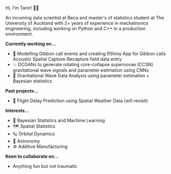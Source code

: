 Hi, I'm Tarin! :man_astronaut:

An incoming data scientist at Beca and master's of statistics student at The University of Auckland with 2+ years of experience in mechatronics engineering, including working on Python and C++ in a production environment.

**Currently working on...**
- :monkey: Modelling Gibbon call events and creating RShiny App for Gibbon calls Acoustic Spatial Capture-Recapture field data entry
- :collision: DCGANs to generate rotating core-collapse supernovae (CCSN) gravitational wave signals and parameter estimation using CNNs
- :milky_way: Gravitational Wave Data Analysis using parameter estimation + Bayesian statistics

**Past projects...**
- :flight_departure: Flight Delay Prediction using Spatial Weather Data (will revisit)

**Interests...**
- :brain: Bayesian Statistics and Machine Learning
- 🗺️ Spatial Statistics
- :ringed_planet: Orbital Dynamics
- :telescope: Astronomy
- :gear: Additive Manufacturing

**Keen to collaborate on...**
- Anything fun but not traumatic
